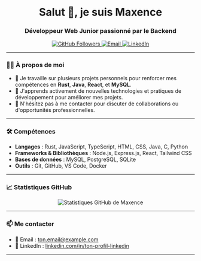 <h1 align="center">Salut 👋, je suis Maxence</h1>
<h3 align="center">Développeur Web Junior passionné par le Backend</h3>

<p align="center">
  <a href="https://github.com/Mxn-ptr">
    <img src="https://img.shields.io/github/followers/Mxn-ptr?label=Suivre&style=social" alt="GitHub Followers">
  </a>
  <a href="mailto:maxence0@hotmail.fr">
    <img src="https://img.shields.io/badge/Email-Contact-blue" alt="Email">
  </a>
  <a href="[https://www.linkedin.com/in/ton-profil-linkedin](https://www.linkedin.com/in/maxence-potier/)">
    <img src="https://img.shields.io/badge/LinkedIn-Profil-blue" alt="LinkedIn">
  </a>
</p>

---

### 🧑‍💻 À propos de moi

- 🔭 Je travaille sur plusieurs projets personnels pour renforcer mes compétences en **Rust**, **Java**, **React**, et **MySQL**.
- 🌱 J'apprends activement de nouvelles technologies et pratiques de développement pour améliorer mes projets.
- 💬 N'hésitez pas à me contacter pour discuter de collaborations ou d'opportunités professionnelles.

---

### 🛠️ Compétences

- **Langages** : Rust, JavaScript, TypeScript, HTML, CSS, Java, C, Python
- **Frameworks & Bibliothèques** : Node.js, Express.js, React, Tailwind CSS
- **Bases de données** : MySQL, PostgreSQL, SQLite
- **Outils** : Git, GitHub, VS Code, Docker

---

### 📈 Statistiques GitHub

<p align="center">
  <img src="https://github-readme-stats.vercel.app/api?username=Mxn-ptr&show_icons=true&theme=radical" alt="Statistiques GitHub de Maxence">
</p>

---

### 📫 Me contacter

- 📧 Email : [ton.email@example.com](mailto:ton.email@example.com)
- 💼 LinkedIn : [linkedin.com/in/ton-profil-linkedin](https://www.linkedin.com/in/ton-profil-linkedin)

---

